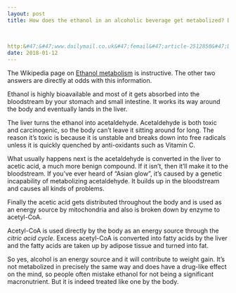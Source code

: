 ```yaml
---
layout: post
title: How does the ethanol in an alcoholic beverage get metabolized? Does the alcohol itself contribute to calories, and therefore weight gain, or do the calories come from the other carbohydrates in the drink?
    
        
    
http:&#47;&#47;www.dailymail.co.uk&#47;femail&#47;article-2512850&#47;Drinking-doesnt-make-fat-A-startling-new-book-claims-nightly-glass-wine-wont-straight-hips.html
date: 2018-01-12
---
```


<p>The Wikipedia page on <a href="https://en.wikipedia.org/wiki/Ethanol_metabolism" data-qt-tooltip="wikipedia.org">Ethanol metabolism</a> is instructive. The other two answers are directly at odds with this information.</p><p>Ethanol is highly bioavailable and most of it gets absorbed into the bloodstream by your stomach and small intestine. It works its way around the body and eventually lands in the liver.</p><p>The liver turns the ethanol into acetaldehyde. Acetaldehyde is both toxic and carcinogenic, so the body can’t leave it sitting around for long. The reason it’s toxic is because it is unstable and breaks down into free radicals unless it is quickly quenched by anti-oxidants such as Vitamin C.</p><p>What usually happens next is the acetaldehyde is converted in the liver to acetic acid, a much more benign compound. If it isn’t, then it’ll make it to the bloodstream. If you’ve ever heard of “Asian glow”, it’s caused by a genetic incapability of metabolizing acetaldehyde. It builds up in the bloodstream and causes all kinds of problems.</p><p>Finally the acetic acid gets distributed throughout the body and is used as an energy source by mitochondria and also is broken down by enzyme to acetyl-CoA.</p><p>Acetyl-CoA is used directly by the body as an energy source through the <i>citric acid cycle</i>. Excess acetyl-CoA is converted into fatty acids by the liver and the fatty acids are taken up by adipose tissue and turned into fat.</p><p>So yes, alcohol is an energy source and it will contribute to weight gain. It’s not metabolized in precisely the same way and does have a drug-like effect on the mind, so people often mistake ethanol for not being a significant macronutrient. But it is indeed treated like one by the body.</p>
